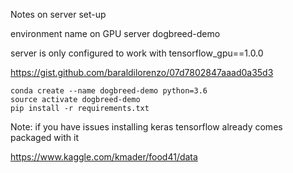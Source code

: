 Notes on server set-up

environment name on GPU server dogbreed-demo

server is only configured to work with tensorflow_gpu==1.0.0


https://gist.github.com/baraldilorenzo/07d7802847aaad0a35d3

```
conda create --name dogbreed-demo python=3.6
source activate dogbreed-demo
pip install -r requirements.txt 
``` 

Note: if you have issues installing keras tensorflow already comes packaged with it

https://www.kaggle.com/kmader/food41/data